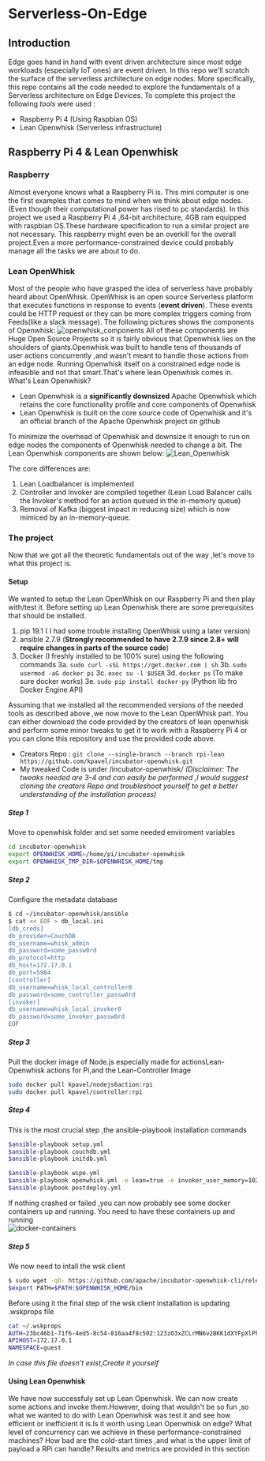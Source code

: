 # Serverless-On-Edge
## Introduction
Edge goes hand in hand with event driven architecture since most edge workloads (especially IoT ones) are event driven. In this repo we'll scratch the surface of the serverless architecture on edge nodes. More specifically, this repo contains all the code needed to explore the fundamentals of a Serverless architecture on Edge Devices. To complete this project the following *tools* were used :
* Raspberry Pi 4 (Using Raspbian OS)
* Lean Openwhisk (Serverless infrastructure) 

## Raspberry Pi 4 & Lean Openwhisk
### Raspberry
Almost everyone knows what a Raspberry Pi is. This mini computer is one the first examples that comes to mind when we think about edge nodes.(Even though their computational power has rised to pc standards). In this project we used a Raspberry Pi 4 ,64-bit architecture, 4GB ram equipped with raspbian OS.These hardware specification to run a similar project are not necessary. This raspberry might even be an overkill for the overall project.Even a more performance-constrained device could probably manage all the tasks we are about to do.
### Lean OpenWhisk
Most of the people who have grasped the idea of serverless have probably heard about OpenWhisk. OpenWhisk is an open source Serverless platform that executes functions in response to events (**event driven**). These events could be HTTP request or they can be more complex triggers coming from Feeds(like a slack message). 
The following pictures shows the components of Openwhisk:
![openwhisk_components](https://miro.medium.com/max/2400/1*AgbaSrvlqTP1ZnXOJJBJkA.jpeg)
All of these components are Huge Open Source Projects so it is fairly obvious that Openwhisk lies on the shoulders of giants.Openwhisk was built to handle tens of thousands of user actions concurrently ,and wasn't meant to handle those actions from an edge node. Running Openwhisk itself on a constrained edge node is infeasible and not that smart.That's where lean Openwhisk comes in. What's Lean Openwhisk?
* Lean Openwhisk is a **significantly downsized** Apache Openwhisk which retains the core functionality profile and core components of Openwhisk 
* Lean Openwhisk is built on the core source code of Openwhisk and it's an official branch of the Apache Openwhisk project on github

To minimize the overhead of Openwhisk and downsize it enough to run on edge nodes the components of Openwhisk needed to change a bit. The Lean Openwhisk components are shown below:
![Lean_Openwhisk](https://miro.medium.com/max/2400/1*7vZ-OZCYhT4n6tDQ9FfRXg.png)

The core differences are:
1. Lean Loadbalancer is implemented
2. Controller and Invoker are compiled together (Lean Load Balancer calls the Invoker's method for an action queued in the in-memory queue)
3. Removal of Kafka (biggest impact in reducing size) which is now mimiced by an in-memory-queue. 

### The project 
Now that we got all the theoretic fundamentals out of the way ,let's move to what this project is.
#### Setup
We wanted to setup the Lean OpenWhisk on our Raspberry Pi and then play with/test it. Before setting up Lean Openwhisk there are some prerequisites that should be installed. 
1. pip 19.1 ( I had some trouble installing OpenWhisk using a later version)
2. ansible 2.7.9 (**Strongly recommended to have 2.7.9 since 2.8+ will require changes in parts of the source code**)
3. Docker (I freshly installed to be 100% sure) using the following commands
3a. ```sudo curl -sSL https://get.docker.com | sh``` 
3b. ```sudo usermod -aG docker pi```
3c. ```exec su -l $USER```
3d. ```docker ps``` (To make sure docker works)
3e. ```sudo pip install docker-py``` (Python lib fro Docker Engine API)

Assuming that we installed all the recommended versions of the needed tools as described above ,we now move to the Lean OpenWhisk part. You can either download the code provided by the creators of lean openwhisk and perform some minor tweaks to get it to work with a Raspberry Pi 4 or you can clone this repository and use the provided code above. 
* Creators Repo : ```git clone --single-branch --branch rpi-lean https://github.com/kpavel/incubator-openwhisk.git```
* My tweaked Code is under /incubator-openwhisk/
*(Disclaimer: The tweaks needed are 3-4 and can easily be performed ,I would suggest cloning the creators Repo and troubleshoot yourself to get a better understanding of the installation process)*

##### **Step 1**
Move to openwhisk folder and set some needed enviroment variables
```bash
cd incubator-openwhisk
export OPENWHISK_HOME=/home/pi/incubator-openwhisk
export OPENWHISK_TMP_DIR=$OPENWHISK_HOME/tmp
```
##### **Step 2**
Configure the metadata database
``` bash
$ cd ~/incubator-openwhisk/ansible
$ cat << EOF > db_local.ini
[db_creds]
db_provider=CouchDB
db_username=whisk_admin
db_password=some_passw0rd
db_protocol=http
db_host=172.17.0.1
db_port=5984
[controller]
db_username=whisk_local_controller0
db_password=some_controller_passw0rd
[invoker]
db_username=whisk_local_invoker0
db_password=some_invoker_passw0rd
EOF
```
##### **Step 3**
Pull the docker image of Node.js especially made for actionsLean-Openwhisk actions for Pi,and the Lean-Controller Image
```bash
sudo docker pull kpavel/nodejs6action:rpi
sudo docker pull kpavel/controller:rpi
```
##### **Step 4**
This is the most crucial step ,the ansible-playbook installation commands
```bash
$ansible-playbook setup.yml
$ansible-playbook couchdb.yml
$ansible-playbook initdb.yml

$ansible-playbook wipe.yml
$ansible-playbook openwhisk.yml -e lean=true -e invoker_user_memory=1024m -e docker_image_prefix=kpavel -e docker_image_tag=rpi
$ansible-playbook postdeploy.yml
```
If nothing crashed or failed ,you can now probably see some docker containers up and running. You need to have these containers up and running  
![docker-containers](https://miro.medium.com/max/1000/1*VRCFmYSA9M4Zz04jGB9j4g.png)
##### **Step 5**
We now need to intall the wsk client 
```bash
$ sudo wget -qO- https://github.com/apache/incubator-openwhisk-cli/releases/download/0.10.0-incubating/OpenWhisk_CLI-0.10.0-incubating-linux-arm.tgz | tar xvz -C $OPENWHISK_HOME/bin wsk
$export PATH=$PATH:$OPENWHISK_HOME/bin
```
Before using it the final step of the wsk client installation is updating .wskprops file
```bash
cat ~/.wskprops
AUTH=23bc46b1-71f6-4ed5-8c54-816aa4f8c502:123zO3xZCLrMN6v2BKK1dXYFpXlPkccOFqm12CdAsMgRU4VrNZ9lyGVCGuMDGIwP
APIHOST=172.17.0.1
NAMESPACE=guest
```
*In case this file doesn't exist,Create it yourself*

#### Using Lean Openwhisk
We have now successfuly set up Lean Openwhisk. We can now create some actions and invoke them.However, doing that wouldn't be so fun ,so what we wanted to do with Lean Openwhisk was test it and see how efficient or inefficient it is.Is it worth using Lean Openwhisk on edge? What level of concurrency can we achieve in these performance-constrained machines? How bad are the cold-start times ,and what is the upper limit of payload a RPi can handle? Results and metrics are provided in this section

